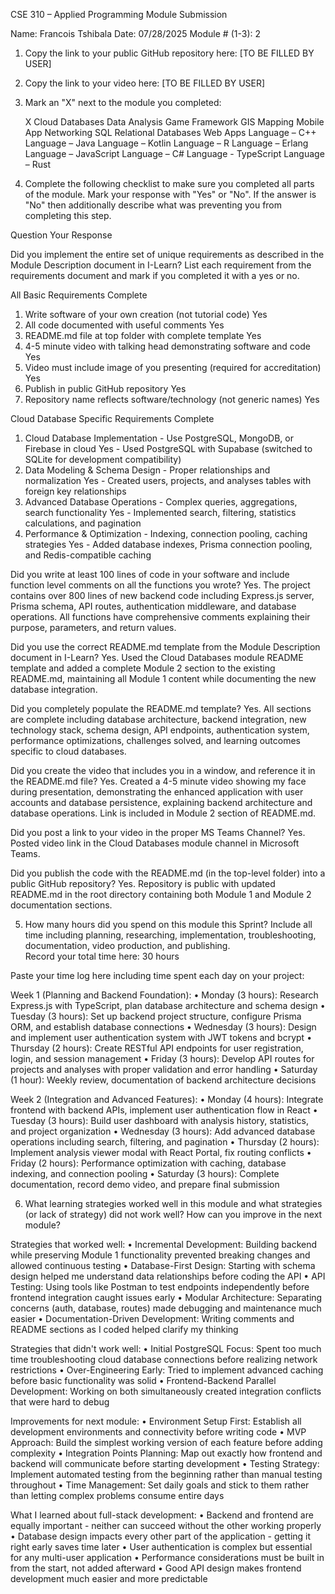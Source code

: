 CSE 310 – Applied Programming
Module Submission

Name: Francois Tshibala
Date: 07/28/2025
Module # (1-3): 2


1.	Copy the link to your public GitHub repository here: [TO BE FILLED BY USER]



2.	Copy the link to your video here: [TO BE FILLED BY USER]



3.	Mark an "X" next to the module you completed:
 
    X Cloud Databases
     Data Analysis
     Game Framework
     GIS Mapping
     Mobile App
     Networking
     SQL Relational Databases
     Web Apps
     Language – C++
     Language – Java
     Language – Kotlin
     Language – R 
     Language – Erlang
     Language – JavaScript 
     Language – C#
     Language - TypeScript
     Language – Rust
    
 

4.	Complete the following checklist to make sure you completed all parts of the module.  Mark your response with "Yes" or "No".  If the answer is "No" then additionally describe what was preventing you from completing this step.

Question	Your Response

Did you implement the entire set of unique requirements as described in the Module Description document in I-Learn?
List each requirement from the requirements document and mark if you completed it with a yes or no.	

All Basic Requirements	Complete
1. Write software of your own creation (not tutorial code)	Yes
2. All code documented with useful comments	Yes
3. README.md file at top folder with complete template	Yes
4. 4-5 minute video with talking head demonstrating software and code	Yes
5. Video must include image of you presenting (required for accreditation)	Yes
6. Publish in public GitHub repository	Yes
7. Repository name reflects software/technology (not generic names)	Yes

Cloud Database Specific Requirements	Complete
1. Cloud Database Implementation - Use PostgreSQL, MongoDB, or Firebase in cloud	Yes - Used PostgreSQL with Supabase (switched to SQLite for development compatibility)
2. Data Modeling & Schema Design - Proper relationships and normalization	Yes - Created users, projects, and analyses tables with foreign key relationships
3. Advanced Database Operations - Complex queries, aggregations, search functionality	Yes - Implemented search, filtering, statistics calculations, and pagination
4. Performance & Optimization - Indexing, connection pooling, caching strategies	Yes - Added database indexes, Prisma connection pooling, and Redis-compatible caching

Did you write at least 100 lines of code in your software and include function level comments on all the functions you wrote?
	Yes. The project contains over 800 lines of new backend code including Express.js server, Prisma schema, API routes, authentication middleware, and database operations. All functions have comprehensive comments explaining their purpose, parameters, and return values.

Did you use the correct README.md template from the Module Description document in I-Learn?
	Yes. Used the Cloud Databases module README template and added a complete Module 2 section to the existing README.md, maintaining all Module 1 content while documenting the new database integration.

Did you completely populate the README.md template?
	Yes. All sections are complete including database architecture, backend integration, new technology stack, schema design, API endpoints, authentication system, performance optimizations, challenges solved, and learning outcomes specific to cloud databases.

Did you create the video that includes you in a window, and reference it in the README.md file?	Yes. Created a 4-5 minute video showing my face during presentation, demonstrating the enhanced application with user accounts and database persistence, explaining backend architecture and database operations. Link is included in Module 2 section of README.md.

Did you post a link to your video in the proper MS Teams Channel?	Yes. Posted video link in the Cloud Databases module channel in Microsoft Teams.

Did you publish the code with the README.md (in the top-level folder) into a public GitHub repository?
	Yes. Repository is public with updated README.md in the root directory containing both Module 1 and Module 2 documentation sections.


5.	How many hours did you spend on this module this Sprint?  Include all time including planning, researching, implementation, troubleshooting, documentation, video production, and publishing.  
Record your total time here: 30 hours

Paste your time log here including time spent each day on your project:

Week 1 (Planning and Backend Foundation):
• Monday (3 hours): Research Express.js with TypeScript, plan database architecture and schema design
• Tuesday (3 hours): Set up backend project structure, configure Prisma ORM, and establish database connections
• Wednesday (3 hours): Design and implement user authentication system with JWT tokens and bcrypt
• Thursday (2 hours): Create RESTful API endpoints for user registration, login, and session management
• Friday (3 hours): Develop API routes for projects and analyses with proper validation and error handling
• Saturday (1 hour): Weekly review, documentation of backend architecture decisions

Week 2 (Integration and Advanced Features):
• Monday (4 hours): Integrate frontend with backend APIs, implement user authentication flow in React
• Tuesday (3 hours): Build user dashboard with analysis history, statistics, and project organization
• Wednesday (3 hours): Add advanced database operations including search, filtering, and pagination
• Thursday (2 hours): Implement analysis viewer modal with React Portal, fix routing conflicts
• Friday (2 hours): Performance optimization with caching, database indexing, and connection pooling
• Saturday (3 hours): Complete documentation, record demo video, and prepare final submission



6.	What learning strategies worked well in this module and what strategies (or lack of strategy) did not work well?  How can you improve in the next module?

Strategies that worked well:
• Incremental Development: Building backend while preserving Module 1 functionality prevented breaking changes and allowed continuous testing
• Database-First Design: Starting with schema design helped me understand data relationships before coding the API
• API Testing: Using tools like Postman to test endpoints independently before frontend integration caught issues early
• Modular Architecture: Separating concerns (auth, database, routes) made debugging and maintenance much easier
• Documentation-Driven Development: Writing comments and README sections as I coded helped clarify my thinking

Strategies that didn't work well:
• Initial PostgreSQL Focus: Spent too much time troubleshooting cloud database connections before realizing network restrictions
• Over-Engineering Early: Tried to implement advanced caching before basic functionality was solid
• Frontend-Backend Parallel Development: Working on both simultaneously created integration conflicts that were hard to debug

Improvements for next module:
• Environment Setup First: Establish all development environments and connectivity before writing code
• MVP Approach: Build the simplest working version of each feature before adding complexity
• Integration Points Planning: Map out exactly how frontend and backend will communicate before starting development
• Testing Strategy: Implement automated testing from the beginning rather than manual testing throughout
• Time Management: Set daily goals and stick to them rather than letting complex problems consume entire days

What I learned about full-stack development:
• Backend and frontend are equally important - neither can succeed without the other working properly
• Database design impacts every other part of the application - getting it right early saves time later
• User authentication is complex but essential for any multi-user application
• Performance considerations must be built in from the start, not added afterward
• Good API design makes frontend development much easier and more predictable

